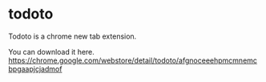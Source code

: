 # todoto
Todoto is  a chrome new tab extension.

You can download it here.
https://chrome.google.com/webstore/detail/todoto/afgnoceeehpmcmnemcbpgaapjcjadmof
